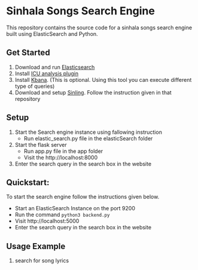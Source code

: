 # Sinhala Songs Search Engine
This repository contains the source code for a sinhala songs search engine built using ElasticSearch and Python.

## Get Started
1. Download and run <a href="https://www.elastic.co/downloads/elasticsearch">Elasticsearch</a><br>
2. Install [ICU analysis plugin](https://www.elastic.co/guide/en/elasticsearch/plugins/current/analysis-icu.html)
3. Install [Kbana](https://www.elastic.co/downloads/kibana). (This is optional. Using this tool you can execute different type of queries)
4. Download and setup [Sinling](https://github.com/nlpc-uom/Sinling). Follow the instruction given in that repository

## Setup
1. Start the  Search engine instance using fallowing instruction
    - Run elastic_search.py file in the elasticSearch folder
2. Start the flask server
    - Run app.py file in the app folder
    - Visit the http://localhost:8000
3. Enter the search query in the search box in the website


## Quickstart:
To start the search engine follow the instructions given below.
* Start an ElasticSearch Instance on the port 9200
* Run the command `python3 backend.py`
* Visit http://localhost:5000 
* Enter the search query in the search box in the website

## Usage Example

1. search for song lyrics